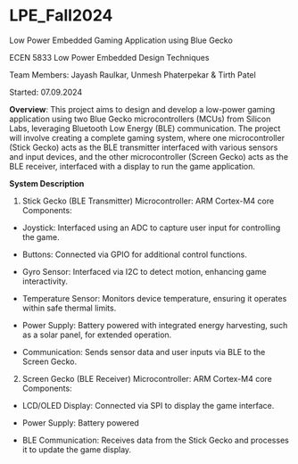 # LPE_Fall2024

Low Power Embedded Gaming Application using Blue Gecko

ECEN 5833 Low Power Embedded Design Techniques

Team Members: Jayash Raulkar, Unmesh Phaterpekar & Tirth Patel

Started: 07.09.2024

**Overview**:
This project aims to design and develop a low-power gaming application using two Blue Gecko microcontrollers (MCUs) from Silicon Labs, leveraging Bluetooth Low Energy (BLE) communication. The project will involve creating a complete gaming system, where one microcontroller (Stick Gecko) acts as the BLE transmitter interfaced with various sensors and input devices, and the other microcontroller (Screen Gecko) acts as the BLE receiver, interfaced with a display to run the game application.

**System Description**
1. Stick Gecko (BLE Transmitter)
Microcontroller: ARM Cortex-M4 core
Components:
- Joystick: Interfaced using an ADC to capture user input for controlling the game.

- Buttons: Connected via GPIO for additional control functions.

- Gyro Sensor: Interfaced via I2C to detect motion, enhancing game interactivity.

- Temperature Sensor: Monitors device temperature, ensuring it operates within safe thermal limits.

- Power Supply: Battery powered with integrated energy harvesting, such as a solar panel, for extended operation.

- Communication: Sends sensor data and user inputs via BLE to the Screen Gecko.


2. Screen Gecko (BLE Receiver)
Microcontroller: ARM Cortex-M4 core
Components:

- LCD/OLED Display: Connected via SPI to display the game interface.

- Power Supply: Battery powered

- BLE Communication: Receives data from the Stick Gecko and processes it to update the game display.

